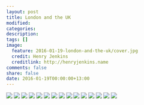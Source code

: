 ```yaml
---
layout: post
title: London and the UK
modified:
categories: 
description:
tags: []
image:
  feature: 2016-01-19-london-and-the-uk/cover.jpg
  credit: Henry Jenkins
  creditlink: http://henryjenkins.name
comments: false
share: false
date: 2016-01-19T00:00:00+13:00
---
```


<img src="/images/2016-01-19-london-and-the-uk/IMG_20160110_125038_640px.jpg">

<img src="/images/2016-01-19-london-and-the-uk/IMG_20160111_154220_640px.jpg">

<img src="/images/2016-01-19-london-and-the-uk/IMG_20160113_123839_640px.jpg">

<img src="/images/2016-01-19-london-and-the-uk/IMG_20160113_141940_640px.jpg">

<img src="/images/2016-01-19-london-and-the-uk/IMG_20160113_152106_640px.jpg">

<img src="/images/2016-01-19-london-and-the-uk/IMG_20160113_153903_640px.jpg">

<img src="/images/2016-01-19-london-and-the-uk/IMG_20160113_154430_640px.jpg">

<img src="/images/2016-01-19-london-and-the-uk/IMG_20160113_180550_640px.jpg">

<img src="/images/2016-01-19-london-and-the-uk/IMG_20160115_171347_640px.jpg">

<img src="/images/2016-01-19-london-and-the-uk/IMG_20160116_115219_640px.jpg">

<img src="/images/2016-01-19-london-and-the-uk/IMG_20160117_164242_640px.jpg">

<img src="/images/2016-01-19-london-and-the-uk/IMG_20160119_114610_640px.jpg">

<img src="/images/2016-01-19-london-and-the-uk/IMG_20160119_122527_640px.jpg">

<img src="/images/2016-01-19-london-and-the-uk/IMG_20160119_124726_640px.jpg">

<img src="/images/2016-01-19-london-and-the-uk/IMG_20160119_143457_640px.jpg">
